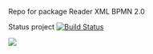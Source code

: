 Repo for package Reader XML BPMN 2.0 



Status project [![Build Status](https://travis-ci.org/ISTI-FMT-LearnPAd/bpmnVerify.svg?branch=master)](https://travis-ci.org/ISTI-FMT-LearnPAd/bpmnVerify)







[![](http://upload.wikimedia.org/wikipedia/commons/thumb/9/93/GPLv3_Logo.svg/200px-GPLv3_Logo.svg.png)](http://www.gnu.org/copyleft/gpl.html)
